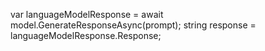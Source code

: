 var languageModelResponse = await model.GenerateResponseAsync(prompt);
string response = languageModelResponse.Response;
